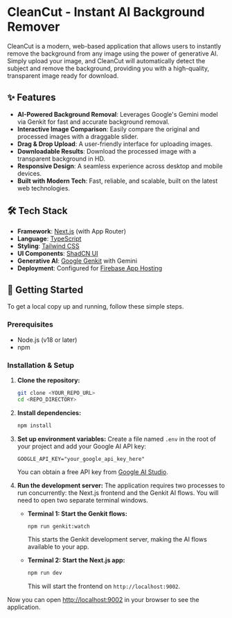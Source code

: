 # CleanCut - Instant AI Background Remover

CleanCut is a modern, web-based application that allows users to instantly remove the background from any image using the power of generative AI. Simply upload your image, and CleanCut will automatically detect the subject and remove the background, providing you with a high-quality, transparent image ready for download.


## ✨ Features

- **AI-Powered Background Removal**: Leverages Google's Gemini model via Genkit for fast and accurate background removal.
- **Interactive Image Comparison**: Easily compare the original and processed images with a draggable slider.
- **Drag & Drop Upload**: A user-friendly interface for uploading images.
- **Downloadable Results**: Download the processed image with a transparent background in HD.
- **Responsive Design**: A seamless experience across desktop and mobile devices.
- **Built with Modern Tech**: Fast, reliable, and scalable, built on the latest web technologies.

## 🛠️ Tech Stack

- **Framework**: [Next.js](https://nextjs.org/) (with App Router)
- **Language**: [TypeScript](https://www.typescriptlang.org/)
- **Styling**: [Tailwind CSS](https://tailwindcss.com/)
- **UI Components**: [ShadCN UI](https://ui.shadcn.com/)
- **Generative AI**: [Google Genkit](https://firebase.google.com/docs/genkit) with Gemini
- **Deployment**: Configured for [Firebase App Hosting](https://firebase.google.com/docs/app-hosting)

## 🚀 Getting Started

To get a local copy up and running, follow these simple steps.

### Prerequisites

- Node.js (v18 or later)
- npm

### Installation & Setup

1.  **Clone the repository:**
    ```bash
    git clone <YOUR_REPO_URL>
    cd <REPO_DIRECTORY>
    ```

2.  **Install dependencies:**
    ```bash
    npm install
    ```

3.  **Set up environment variables:**
    Create a file named `.env` in the root of your project and add your Google AI API key:
    ```env
    GOOGLE_API_KEY="your_google_api_key_here"
    ```
    You can obtain a free API key from [Google AI Studio](https://aistudio.google.com/app/apikey).

4.  **Run the development server:**
    The application requires two processes to run concurrently: the Next.js frontend and the Genkit AI flows. You will need to open two separate terminal windows.

    - **Terminal 1: Start the Genkit flows:**
      ```bash
      npm run genkit:watch
      ```
      This starts the Genkit development server, making the AI flows available to your app.

    - **Terminal 2: Start the Next.js app:**
      ```bash
      npm run dev
      ```
      This will start the frontend on `http://localhost:9002`.

Now you can open [http://localhost:9002](http://localhost:9002) in your browser to see the application.
